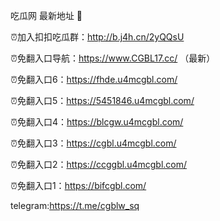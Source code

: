 吃瓜网 最新地址 👋 

⏰加入扣扣吃瓜群：http://b.j4h.cn/2yQQsU

⏰免翻入口导航：https://www.CGBL17.cc/  （最新）

⏰免翻入口6：https://fhde.u4mcgbl.com/

⏰免翻入口5：https://5451846.u4mcgbl.com/

⏰免翻入口4：https://blcgw.u4mcgbl.com/

⏰免翻入口3：https://cgbl.u4mcgbl.com/

⏰免翻入口2：https://ccggbl.u4mcgbl.com/

⏰免翻入口1：https://bifcgbl.com/

telegram:https://t.me/cgblw_sq



